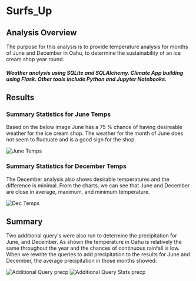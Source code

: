 # Surfs_Up

## Analysis Overview

The purpose for this analysis is to provide temperature analysis for months of June and December in Oahu, to determine the sustainability of an ice cream shop year round. 
##### Weather analysis using SQLite and SQLAlchemy. Climate App building using Flask. Other tools include Python and Jupyter Notebooks.
## Results
### Summary Statistics for June Temps
Based on the below image June has a 75 % chance of having desireable weather for the ice cream shop. The weather for the month of June does not seem to fluctuate and is a good sign for the shop. 

![June Temps](https://user-images.githubusercontent.com/96217224/155436198-3c17a221-ccb7-48fe-bb35-da1314378480.png) 

  ### Summary Statistics for December Temps
  The December analysis also shows desirable temperatures and the difference is minimal. From the charts, we can see that June and December are close in average, maximum, and       minimum temperature. 
  
![Dec Temps](https://user-images.githubusercontent.com/96217224/155436250-a4e65406-0124-4b25-8dae-498efaaae9d9.png)


## Summary

Two additional query's were also run to determine the precipitation for June, and December. As shown the temperature in Oahu is relatively the same throughout the year and the chances of continuous rainfall is low. When we rewrite the queries to add precipitation to the results for June and December, the average precipitation in those months showed:


![Additional Query precp](https://user-images.githubusercontent.com/96217224/155437022-581185de-8e34-4326-a94d-841b86a817a1.png) ![Additional Query Stats precp](https://user-images.githubusercontent.com/96217224/155437031-627c3183-b1be-4119-be1d-8860dd28a4e6.png)
